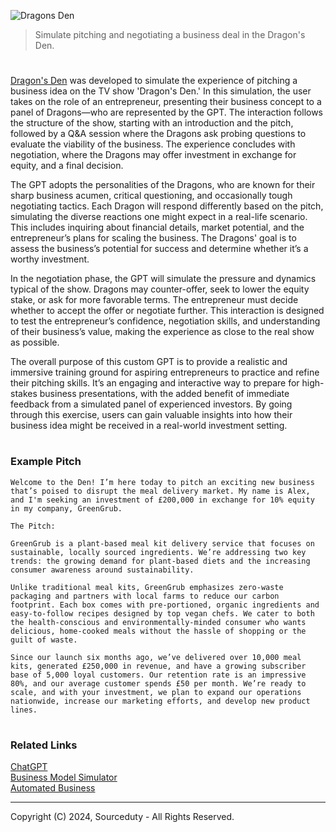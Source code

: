 ![Dragons Den](https://github.com/user-attachments/assets/89b8e4c7-512b-4260-ae5e-4406cd6855ae)

>  Simulate pitching and negotiating a business deal in the Dragon's Den.

#

[Dragon's Den](https://chatgpt.com/g/g-HvT7R4enX-dragon-s-den) was developed to simulate the experience of pitching a business idea on the TV show 'Dragon's Den.' In this simulation, the user takes on the role of an entrepreneur, presenting their business concept to a panel of Dragons—who are represented by the GPT. The interaction follows the structure of the show, starting with an introduction and the pitch, followed by a Q&A session where the Dragons ask probing questions to evaluate the viability of the business. The experience concludes with negotiation, where the Dragons may offer investment in exchange for equity, and a final decision.

The GPT adopts the personalities of the Dragons, who are known for their sharp business acumen, critical questioning, and occasionally tough negotiating tactics. Each Dragon will respond differently based on the pitch, simulating the diverse reactions one might expect in a real-life scenario. This includes inquiring about financial details, market potential, and the entrepreneur’s plans for scaling the business. The Dragons' goal is to assess the business’s potential for success and determine whether it’s a worthy investment.

In the negotiation phase, the GPT will simulate the pressure and dynamics typical of the show. Dragons may counter-offer, seek to lower the equity stake, or ask for more favorable terms. The entrepreneur must decide whether to accept the offer or negotiate further. This interaction is designed to test the entrepreneur’s confidence, negotiation skills, and understanding of their business’s value, making the experience as close to the real show as possible.

The overall purpose of this custom GPT is to provide a realistic and immersive training ground for aspiring entrepreneurs to practice and refine their pitching skills. It’s an engaging and interactive way to prepare for high-stakes business presentations, with the added benefit of immediate feedback from a simulated panel of experienced investors. By going through this exercise, users can gain valuable insights into how their business idea might be received in a real-world investment setting.

#
### Example Pitch

```
Welcome to the Den! I’m here today to pitch an exciting new business that’s poised to disrupt the meal delivery market. My name is Alex, and I'm seeking an investment of £200,000 in exchange for 10% equity in my company, GreenGrub.

The Pitch:

GreenGrub is a plant-based meal kit delivery service that focuses on sustainable, locally sourced ingredients. We’re addressing two key trends: the growing demand for plant-based diets and the increasing consumer awareness around sustainability.

Unlike traditional meal kits, GreenGrub emphasizes zero-waste packaging and partners with local farms to reduce our carbon footprint. Each box comes with pre-portioned, organic ingredients and easy-to-follow recipes designed by top vegan chefs. We cater to both the health-conscious and environmentally-minded consumer who wants delicious, home-cooked meals without the hassle of shopping or the guilt of waste.

Since our launch six months ago, we’ve delivered over 10,000 meal kits, generated £250,000 in revenue, and have a growing subscriber base of 5,000 loyal customers. Our retention rate is an impressive 80%, and our average customer spends £50 per month. We’re ready to scale, and with your investment, we plan to expand our operations nationwide, increase our marketing efforts, and develop new product lines.
```

#
### Related Links

[ChatGPT](https://github.com/sourceduty/ChatGPT)
<br>
[Business Model Simulator](https://github.com/sourceduty/Business_Model_Simulator)
<br>
[Automated Business](https://github.com/sourceduty/Automated_Business)

***
Copyright (C) 2024, Sourceduty - All Rights Reserved.
